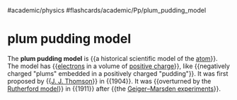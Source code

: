#academic/physics #flashcards/academic/Pp/plum_pudding_model

# plum pudding model

The __plum pudding model__ is {{a historical scientific model of the [atom](atom.md)}}. The model has {{[electrons](electron.md) in a volume of [positive charge](electric%20charge.md)}}, like {{negatively charged "plums" embedded in a positively charged "pudding"}}. It was first proposed by {{[J. J. Thomson](J.%20J.%20Thomson.md)}} in {{1904}}. It was {{overturned by the [Rutherford model](Rutherford%20model.md)}} in {{1911}} after {{the [Geiger–Marsden experiments](Geiger–Marsden%20experiments.md)}}.
